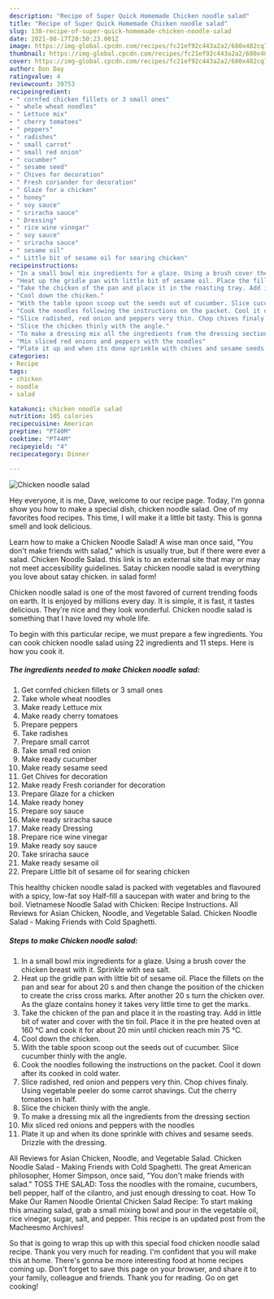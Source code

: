 ```yaml
---
description: "Recipe of Super Quick Homemade Chicken noodle salad"
title: "Recipe of Super Quick Homemade Chicken noodle salad"
slug: 138-recipe-of-super-quick-homemade-chicken-noodle-salad
date: 2021-08-17T20:50:23.001Z
image: https://img-global.cpcdn.com/recipes/fc21ef92c443a2a2/680x482cq70/chicken-noodle-salad-recipe-main-photo.jpg
thumbnail: https://img-global.cpcdn.com/recipes/fc21ef92c443a2a2/680x482cq70/chicken-noodle-salad-recipe-main-photo.jpg
cover: https://img-global.cpcdn.com/recipes/fc21ef92c443a2a2/680x482cq70/chicken-noodle-salad-recipe-main-photo.jpg
author: Don Day
ratingvalue: 4
reviewcount: 39753
recipeingredient:
- " cornfed chicken fillets or 3 small ones"
- " whole wheat noodles"
- " Lettuce mix"
- " cherry tomatoes"
- " peppers"
- " radishes"
- " small carrot"
- " small red onion"
- " cucumber"
- " sesame seed"
- " Chives for decoration"
- " Fresh coriander for decoration"
- " Glaze for a chicken"
- " honey"
- " soy sauce"
- " sriracha sauce"
- " Dressing"
- " rice wine vinegar"
- " soy sauce"
- " sriracha sauce"
- " sesame oil"
- " Little bit of sesame oil for searing chicken"
recipeinstructions:
- "In a small bowl mix ingredients for a glaze. Using a brush cover the chicken breast with it. Sprinkle with sea salt."
- "Heat up the gridle pan with little bit of sesame oil. Place the fillets on the pan and sear for about 20 s and then change the position of the chicken to create the criss cross marks. After another 20 s turn the chicken over. As the glaze contains honey it takes very little time to get the marks."
- "Take the chicken of the pan and place it in the roasting tray. Add in little bit of water and cover with the tin foil. Place it in the pre heated oven at 160 °C and cook it for about 20 min until chicken reach min 75 °C."
- "Cool down the chicken."
- "With the table spoon scoop out the seeds out of cucumber. Slice cucumber thinly with the angle."
- "Cook the noodles following the instructions on the packet. Cool it down after its cooked in cold water."
- "Slice radished, red onion and peppers very thin. Chop chives finaly. Using vegetable peeler do some carrot shavings. Cut the cherry tomatoes in half."
- "Slice the chicken thinly with the angle."
- "To make a dressing mix all the ingredients from the dressing section"
- "Mix sliced red onions and peppers with the noodles"
- "Plate it up and when its done sprinkle with chives and sesame seeds. Drizzle with the dressing."
categories:
- Recipe
tags:
- chicken
- noodle
- salad

katakunci: chicken noodle salad 
nutrition: 105 calories
recipecuisine: American
preptime: "PT40M"
cooktime: "PT44M"
recipeyield: "4"
recipecategory: Dinner

---
```



![Chicken noodle salad](https://img-global.cpcdn.com/recipes/fc21ef92c443a2a2/680x482cq70/chicken-noodle-salad-recipe-main-photo.jpg)

Hey everyone, it is me, Dave, welcome to our recipe page. Today, I'm gonna show you how to make a special dish, chicken noodle salad. One of my favorites food recipes. This time, I will make it a little bit tasty. This is gonna smell and look delicious.

Learn how to make a Chicken Noodle Salad! A wise man once said, &#34;You don&#39;t make friends with salad,&#34; which is usually true, but if there were ever a salad. Chicken Noodle Salad. this link is to an external site that may or may not meet accessibility guidelines. Satay chicken noodle salad is everything you love about satay chicken. in salad form!

Chicken noodle salad is one of the most favored of current trending foods on earth. It is enjoyed by millions every day. It is simple, it is fast, it tastes delicious. They're nice and they look wonderful. Chicken noodle salad is something that I have loved my whole life.


To begin with this particular recipe, we must prepare a few ingredients. You can cook chicken noodle salad using 22 ingredients and 11 steps. Here is how you cook it.

<!--inarticleads1-->

##### The ingredients needed to make Chicken noodle salad:

1. Get  cornfed chicken fillets or 3 small ones
1. Take  whole wheat noodles
1. Make ready  Lettuce mix
1. Make ready  cherry tomatoes
1. Prepare  peppers
1. Take  radishes
1. Prepare  small carrot
1. Take  small red onion
1. Make ready  cucumber
1. Make ready  sesame seed
1. Get  Chives for decoration
1. Make ready  Fresh coriander for decoration
1. Prepare  Glaze for a chicken
1. Make ready  honey
1. Prepare  soy sauce
1. Make ready  sriracha sauce
1. Make ready  Dressing
1. Prepare  rice wine vinegar
1. Make ready  soy sauce
1. Take  sriracha sauce
1. Make ready  sesame oil
1. Prepare  Little bit of sesame oil for searing chicken


This healthy chicken noodle salad is packed with vegetables and flavoured with a spicy, low-fat soy Half-fill a saucepan with water and bring to the boil. Vietnamese Noodle Salad with Chicken: Recipe Instructions. All Reviews for Asian Chicken, Noodle, and Vegetable Salad. Chicken Noodle Salad - Making Friends with Cold Spaghetti. 

<!--inarticleads2-->

##### Steps to make Chicken noodle salad:

1. In a small bowl mix ingredients for a glaze. Using a brush cover the chicken breast with it. Sprinkle with sea salt.
1. Heat up the gridle pan with little bit of sesame oil. Place the fillets on the pan and sear for about 20 s and then change the position of the chicken to create the criss cross marks. After another 20 s turn the chicken over. As the glaze contains honey it takes very little time to get the marks.
1. Take the chicken of the pan and place it in the roasting tray. Add in little bit of water and cover with the tin foil. Place it in the pre heated oven at 160 °C and cook it for about 20 min until chicken reach min 75 °C.
1. Cool down the chicken.
1. With the table spoon scoop out the seeds out of cucumber. Slice cucumber thinly with the angle.
1. Cook the noodles following the instructions on the packet. Cool it down after its cooked in cold water.
1. Slice radished, red onion and peppers very thin. Chop chives finaly. Using vegetable peeler do some carrot shavings. Cut the cherry tomatoes in half.
1. Slice the chicken thinly with the angle.
1. To make a dressing mix all the ingredients from the dressing section
1. Mix sliced red onions and peppers with the noodles
1. Plate it up and when its done sprinkle with chives and sesame seeds. Drizzle with the dressing.


All Reviews for Asian Chicken, Noodle, and Vegetable Salad. Chicken Noodle Salad - Making Friends with Cold Spaghetti. The great American philosopher, Homer Simpson, once said, &#34;You don&#39;t make friends with salad.&#34; TOSS THE SALAD: Toss the noodles with the romaine, cucumbers, bell pepper, half of the cilantro, and just enough dressing to coat. How To Make Our Ramen Noodle Oriental Chicken Salad Recipe: To start making this amazing salad, grab a small mixing bowl and pour in the vegetable oil, rice vinegar, sugar, salt, and pepper. This recipe is an updated post from the Macheesmo Archives! 

So that is going to wrap this up with this special food chicken noodle salad recipe. Thank you very much for reading. I'm confident that you will make this at home. There's gonna be more interesting food at home recipes coming up. Don't forget to save this page on your browser, and share it to your family, colleague and friends. Thank you for reading. Go on get cooking!
